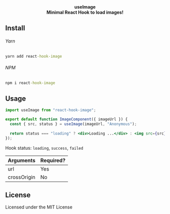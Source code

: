 <div align="center">
  <strong>useImage</strong>
  <br />
  <strong>Minimal React Hook to load images!</strong>
  </strong>
</div>


## Install

###### Yarn

```cmd
yarn add react-hook-image
```

###### NPM

```cmd
npm i react-hook-image
```

## Usage

```jsx
import useImage from "react-hook-image";

export default function ImageComponent({ imageUrl }) {
  const { src, status } = useImage(imageUrl, "Anonymous");
  
  return status === "loading" ? <div>Loading ...</div> : <img src={src} alt="alt text" />
});
```
Hook status: `loading`, `success`, `failed`


| Arguments | Required?|
| ----- | ----- |
| url | Yes |
| crossOrigin | No |

## License

Licensed under the MIT License
